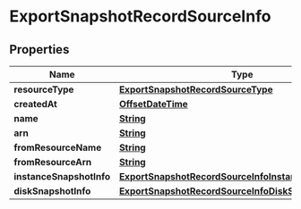 

# ExportSnapshotRecordSourceInfo


## Properties

| Name | Type | Description | Notes |
|------------ | ------------- | ------------- | -------------|
|**resourceType** | [**ExportSnapshotRecordSourceType**](ExportSnapshotRecordSourceType.md) |  |  [optional] |
|**createdAt** | [**OffsetDateTime**](OffsetDateTime.md) |  |  [optional] |
|**name** | [**String**](String.md) |  |  [optional] |
|**arn** | [**String**](String.md) |  |  [optional] |
|**fromResourceName** | [**String**](String.md) |  |  [optional] |
|**fromResourceArn** | [**String**](String.md) |  |  [optional] |
|**instanceSnapshotInfo** | [**ExportSnapshotRecordSourceInfoInstanceSnapshotInfo**](ExportSnapshotRecordSourceInfoInstanceSnapshotInfo.md) |  |  [optional] |
|**diskSnapshotInfo** | [**ExportSnapshotRecordSourceInfoDiskSnapshotInfo**](ExportSnapshotRecordSourceInfoDiskSnapshotInfo.md) |  |  [optional] |



